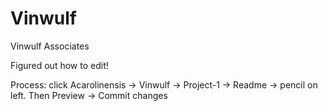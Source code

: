 Vinwulf
=======

Vinwulf Associates

Figured out how to edit!

Process: click Acarolinensis -> Vinwulf -> Project-1 -> Readme -> pencil on left.
Then Preview -> Commit changes

